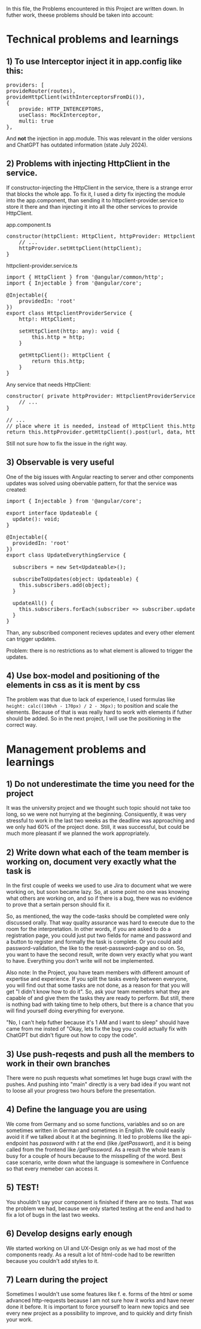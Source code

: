 In this file, the Problems encountered in this Project are written down. In futher work, theese problems should be taken into account:

# Technical problems and learnings
## 1) To use Interceptor inject it in app.config like this:
<pre>
providers: [
provideRouter(routes),
provideHttpClient(withInterceptorsFromDi()),
{
    provide: HTTP_INTERCEPTORS,
    useClass: MockInterceptor,
    multi: true
},
</pre>

And <strong>not</strong> the injection in app.module. This was relevant in the older versions and ChatGPT has outdated information (state July 2024).

## 2) Problems with injecting HttpClient in the service.
If constructor-injecting the HttpClient in the service, there is a strange error that blocks the whole app. To fix it, I used a dirty fix injecting the module into the app.component, than sending it to httpclient-provider.service to store it there and than injecting it into all the other services to provide HttpClient. 

app.component.ts
<pre>
constructor(httpClient: HttpClient, httpProvider: HttpclientProviderService, ...) {
    // ...
    httpProvider.setHttpClient(httpClient);
}
</pre>

httpclient-provider.service.ts
<pre>
import { HttpClient } from '@angular/common/http';
import { Injectable } from '@angular/core';

@Injectable({
    providedIn: 'root'
})
export class HttpclientProviderService {
    http!: HttpClient;

    setHttpClient(http: any): void {
        this.http = http;
    }

    getHttpClient(): HttpClient {
        return this.http;
    }
}
</pre>

Any service that needs HttpClient:
<pre>
constructor( private httpProvider: HttpclientProviderService, ...) {
    // ...
}

// ...
// place where it is needed, instead of HttpClient this.httpProvider.getHttpClient() is used
return this.httpProvider.getHttpClient().post(url, data, httpOptions);
</pre>

Still not sure how to fix the issue in the right way.

## 3) Observable is very useful

One of the big issues with Angular reacting to server and other components updates was solved using obervable pattern, for that the service was created:
<pre>
import { Injectable } from '@angular/core';

export interface Updateable {
  update(): void;
}

@Injectable({
  providedIn: 'root'
})
export class UpdateEverythingService {

  subscribers = new Set&#60;Updateable&#62;();

  subscribeToUpdates(object: Updateable) {
    this.subscribers.add(object);
  }

  updateAll() {
    this.subscribers.forEach(subscriber => subscriber.update());
  }
}
</pre>

Than, any subscribed component recieves updates and every other element can trigger updates.

Problem: there is no restrictions as to what element is allowed to trigger the updates.

## 4) Use box-model and positioning of the elements in css as it is ment by css

The problem was that due to lack of experience, I used formulas like <code>height: calc((100vh - 170px) / 2 - 36px);</code> to position and scale the elements. Because of that is was really hard to work with elements if futher should be added. So in the next project, I will use the positioning in the correct way.

# Management problems and learnings

## 1) Do not underestimate the time you need for the project

It was the university project and we thought such topic should not take too long, so we were not hurrying at the beginning. Consiquently, it was very stressful to work in the last two weeks as the deadline was approaching and we only had 60% of the project done. Still, it was successful, but could be much more pleasant if we planned the work appropriately.

## 2) Write down what each of the team member is working on, document very exactly what the task is

In the first couple of weeks we used to use Jira to document what we were working on, but soon became lazy. So, at some point no one was knowing what others are working on, and so if there is a bug, there was no evidence to prove that a sertain person should fix it.

So, as mentioned, the way the code-tasks should be completed were only discussed orally. That way quality assurance was hard to execute due to the room for the interpretation. In other words, if you are asked to do a registration page, you could just put two fields for name and password and a button to register and formally the task is complete. Or you could add password-validation, the like to the reset-password-page and so on. So, you want to have the second result, write down very exactly what you want to have. Everything you don't write will not be implemented.

Also note:
In the Project, you have team members with different amount of expertise and experience. If you split the tasks evenly between everyone, you will find out that some tasks are not done, as a reason for that you will get "I didn't know how to do it". So, ask your team memebrs what they are capable of and give them the tasks they are ready to perform. But still, there is nothing bad with taking time to help others, but there is a chance that you will find yourself doing everything for everyone.

"No, I can't help futher because it's 1 AM and I want to sleep" should have came from me insted of "Okay, lets fix the bug you could actually fix with ChatGPT but didn't figure out how to copy the code".

## 3) Use push-reqests and push all the members to work in their own branches

There were no push requests what sometimes let huge bugs crawl with the pushes. And pushing into "main" directly is a very bad idea if you want not to loose all your progress two hours before the presentation.

## 4) Define the language you are using

We come from Germany and so some functions, variables and so on are sometimes written in German and sometimes in English. We could easily avoid it if we talked about it at the beginning. It led to problems like the api-endpoint has <i>password</i> with <i>t</i> at the end (like <i>/getPasswort</i>), and it is being called from the frontend like <i>/getPassword</i>. As a result the whole team is busy for a couple of hours because to the misspelling of the word. Best case scenario, write down what the language is somewhere in Confuence so that every memeber can access it.

## 5) TEST!

You shouldn't say your component is finished if there are no tests. That was the problem we had, because we only started testing at the end and had to fix a lot of bugs in the last two weeks.

## 6) Develop designs early enough

We started working on UI and UX-Design only as we had most of the components ready. As a result a lot of html-code had to be rewritten because you couldn't add styles to it.

## 7) Learn during the project 

Sometimes I wouldn't use some features like f. e. forms of the html or some advanced http-requests because I am not sure how it works and have never done it before. It is important to force yourself to learn new topics and see every new project as a possibility to improve, and to quickly and dirty finish your work.